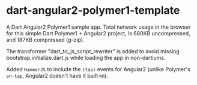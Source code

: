 # dart-angular2-polymer1-template
A Dart Angular2 Polymer1 sample app.
Total network usage in the browser for this simple Dart Polymer1 + Angular2 project, is 680KB uncompressed, and 187KB compressed (g-zip).<br/>

The transformer "dart_to_js_script_rewriter" is added to avoid missing bootstrap.initialize.dart.js while loading the app in non-dartiums.

Added `HammerJS` to include the `(tap)` events for Angular2 (unlike Polymer's `on-tap`, Angular2 doesn't have it built-in).
